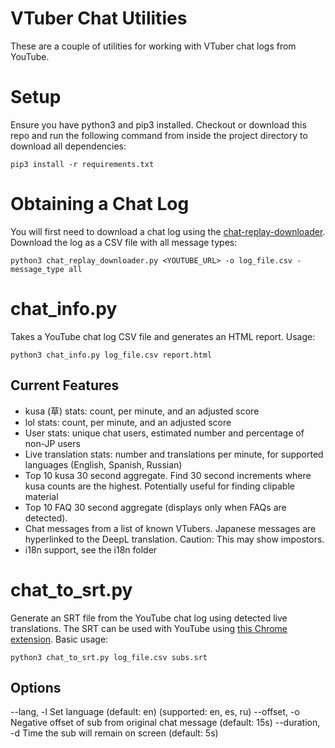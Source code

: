 # VTuber Chat Utilities

These are a couple of utilities for working with VTuber chat logs from YouTube. 

# Setup
Ensure you have python3 and pip3 installed. Checkout or download this repo and run the following command from inside the project directory to download all dependencies:

    pip3 install -r requirements.txt

# Obtaining a Chat Log
You will first need to download a chat log using the [chat-replay-downloader](https://github.com/xenova/chat-replay-downloader). Download the log as a CSV file with all message types:

    python3 chat_replay_downloader.py <YOUTUBE_URL> -o log_file.csv -message_type all


# chat_info.py

Takes a YouTube chat log CSV file and generates an HTML report. Usage:

    python3 chat_info.py log_file.csv report.html
   
## Current Features

 - kusa (草) stats: count, per minute, and an adjusted score
 - lol stats: count, per minute, and an adjusted score
 - User stats: unique chat users, estimated number and percentage of non-JP users
 - Live translation stats: number and translations per minute, for supported languages (English, Spanish, Russian)
 - Top 10 kusa 30 second aggregate. Find 30 second increments where kusa counts are the highest. Potentially useful for finding clipable material
 - Top 10 FAQ 30 second aggregate (displays only when FAQs are detected).
 - Chat messages from a list of known VTubers. Japanese messages are hyperlinked to the DeepL translation. Caution: This may show impostors.
 - i18n support, see the i18n folder
 
# chat_to_srt.py
Generate an SRT file from the YouTube chat log using detected live translations. The SRT can be used with YouTube using [this Chrome extension](https://chrome.google.com/webstore/detail/subtitles-for-youtube/oanhbddbfkjaphdibnebkklpplclomal). Basic usage:

    python3 chat_to_srt.py log_file.csv subs.srt
  
  ## Options
 
--lang, -l   Set language (default: en) (supported: en, es, ru)
--offset, -o  Negative offset of sub from original chat message (default: 15s)
--duration, -d  Time the sub will remain on screen (default: 5s)
